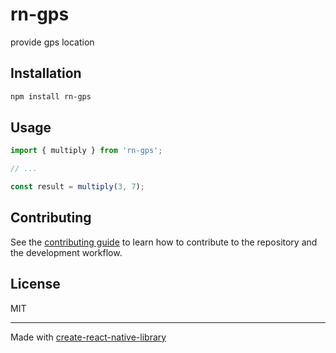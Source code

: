 # rn-gps

provide gps location

## Installation

```sh
npm install rn-gps
```

## Usage


```js
import { multiply } from 'rn-gps';

// ...

const result = multiply(3, 7);
```


## Contributing

See the [contributing guide](CONTRIBUTING.md) to learn how to contribute to the repository and the development workflow.

## License

MIT

---

Made with [create-react-native-library](https://github.com/callstack/react-native-builder-bob)
